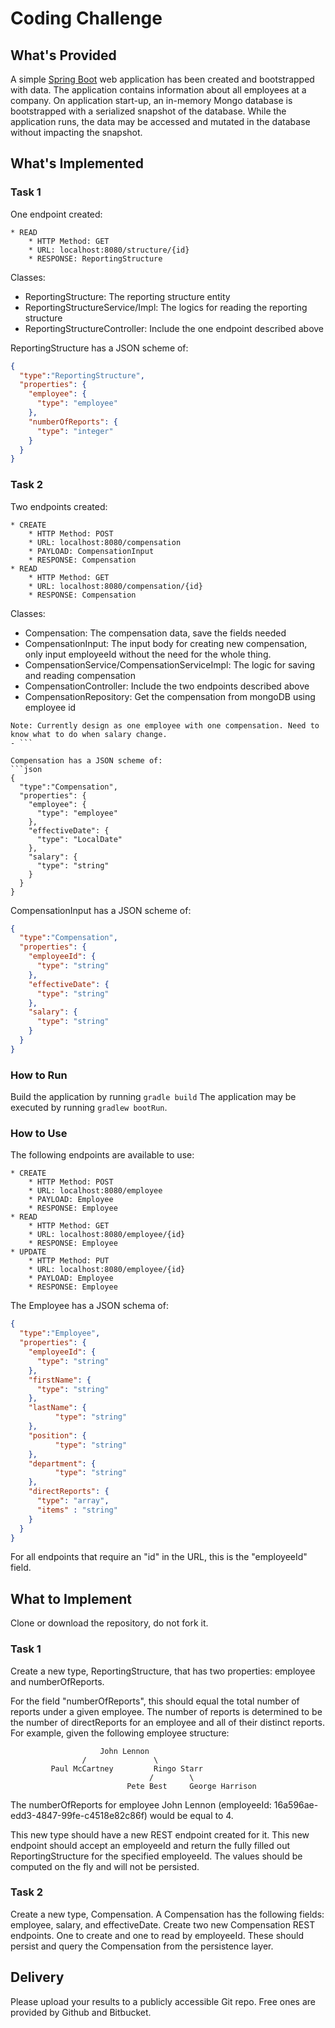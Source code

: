 # Coding Challenge
## What's Provided
A simple [Spring Boot](https://projects.spring.io/spring-boot/) web application has been created and bootstrapped 
with data. The application contains information about all employees at a company. On application start-up, an in-memory 
Mongo database is bootstrapped with a serialized snapshot of the database. While the application runs, the data may be
accessed and mutated in the database without impacting the snapshot.
## What's Implemented
### Task 1
One endpoint created:
```
* READ
    * HTTP Method: GET 
    * URL: localhost:8080/structure/{id}
    * RESPONSE: ReportingStructure
```
Classes:
- ReportingStructure: The reporting structure entity
- ReportingStructureService/Impl: The logics for reading the reporting structure
- ReportingStructureController: Include the one endpoint described above  

ReportingStructure has a JSON scheme of:
```json
{
  "type":"ReportingStructure",
  "properties": {
    "employee": {
      "type": "employee"
    },
    "numberOfReports": {
      "type": "integer"
    }
  }
}
```
### Task 2
Two endpoints created:
```
* CREATE
    * HTTP Method: POST 
    * URL: localhost:8080/compensation
    * PAYLOAD: CompensationInput
    * RESPONSE: Compensation
* READ
    * HTTP Method: GET 
    * URL: localhost:8080/compensation/{id}
    * RESPONSE: Compensation
```
Classes:
- Compensation: The compensation data, save the fields needed
- CompensationInput: The input body for creating new compensation, only input employeeId without the need for the whole thing. 
- CompensationService/CompensationServiceImpl: The logic for saving and reading compensation
- CompensationController: Include the two endpoints described above
- CompensationRepository: Get the compensation from mongoDB using employee id  
```
Note: Currently design as one employee with one compensation. Need to know what to do when salary change.
- ```

Compensation has a JSON scheme of:
```json
{
  "type":"Compensation",
  "properties": {
    "employee": {
      "type": "employee"
    },
    "effectiveDate": {
      "type": "LocalDate"
    },
    "salary": {
      "type": "string"
    }
  }
}
```

CompensationInput has a JSON scheme of:
```json
{
  "type":"Compensation",
  "properties": {
    "employeeId": {
      "type": "string"
    },
    "effectiveDate": {
      "type": "string"
    },
    "salary": {
      "type": "string"
    }
  }
}
```
### How to Run
Build the application by running `gradle build`
The application may be executed by running `gradlew bootRun`.

### How to Use
The following endpoints are available to use:
```
* CREATE
    * HTTP Method: POST 
    * URL: localhost:8080/employee
    * PAYLOAD: Employee
    * RESPONSE: Employee
* READ
    * HTTP Method: GET 
    * URL: localhost:8080/employee/{id}
    * RESPONSE: Employee
* UPDATE
    * HTTP Method: PUT 
    * URL: localhost:8080/employee/{id}
    * PAYLOAD: Employee
    * RESPONSE: Employee
```
The Employee has a JSON schema of:
```json
{
  "type":"Employee",
  "properties": {
    "employeeId": {
      "type": "string"
    },
    "firstName": {
      "type": "string"
    },
    "lastName": {
          "type": "string"
    },
    "position": {
          "type": "string"
    },
    "department": {
          "type": "string"
    },
    "directReports": {
      "type": "array",
      "items" : "string"
    }
  }
}
```
For all endpoints that require an "id" in the URL, this is the "employeeId" field.

## What to Implement
Clone or download the repository, do not fork it.

### Task 1
Create a new type, ReportingStructure, that has two properties: employee and numberOfReports.

For the field "numberOfReports", this should equal the total number of reports under a given employee. The number of 
reports is determined to be the number of directReports for an employee and all of their distinct reports. For example, 
given the following employee structure:
```
                    John Lennon
                /               \
         Paul McCartney         Ringo Starr
                               /        \
                          Pete Best     George Harrison
```
The numberOfReports for employee John Lennon (employeeId: 16a596ae-edd3-4847-99fe-c4518e82c86f) would be equal to 4. 

This new type should have a new REST endpoint created for it. This new endpoint should accept an employeeId and return 
the fully filled out ReportingStructure for the specified employeeId. The values should be computed on the fly and will 
not be persisted.

### Task 2
Create a new type, Compensation. A Compensation has the following fields: employee, salary, and effectiveDate. Create 
two new Compensation REST endpoints. One to create and one to read by employeeId. These should persist and query the 
Compensation from the persistence layer.

## Delivery
Please upload your results to a publicly accessible Git repo. Free ones are provided by Github and Bitbucket.
